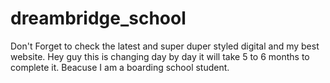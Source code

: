 # dreambridge_school
Don't Forget to check the latest and super duper styled digital and my best website.
Hey guy this is changing day by day it will take 5 to 6 months to complete it. Beacuse I am a boarding school student.
